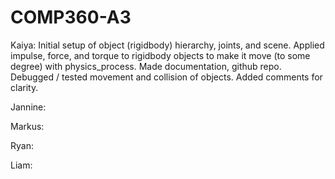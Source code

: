 # COMP360-A3

Kaiya: Initial setup of object (rigidbody) hierarchy, joints, and scene. Applied impulse, force, and torque to rigidbody objects to make it move (to some degree) with physics_process. Made documentation, github repo. Debugged / tested movement and collision of objects. Added comments for clarity.

Jannine:

Markus:

Ryan:

Liam: